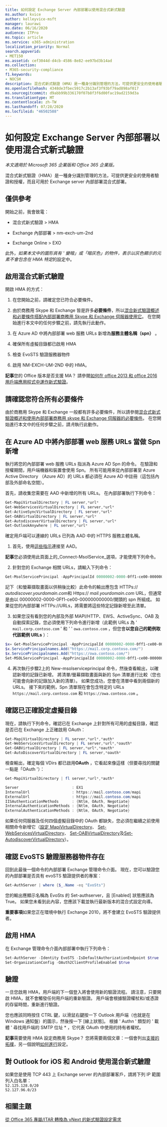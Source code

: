 ```yaml
---
title: 如何設定 Exchange Server 內部部署以使用混合式新式驗證
ms.author: kvice
author: kelleyvice-msft
manager: laurawi
ms.date: 06/16/2020
audience: ITPro
ms.topic: article
ms.service: o365-administration
localization_priority: Normal
search.appverid:
- MET150
ms.assetid: cef3044d-d4cb-4586-8e82-ee97bd3b14ad
ms.collection:
- M365-security-compliance
f1.keywords:
- NOCSH
description: 混合式新式驗證（HMA）是一種身分識別管理的方法，可提供更安全的使用者驗證和授權，而且可用於 Exchange server 內部部署混合式部署。
ms.openlocfilehash: 4348de3fbec5917c2b13af3f93bf79ad898af017
ms.sourcegitcommit: d9abb99b336170f07b8f3f6d00fac19ad2159d3a
ms.translationtype: MT
ms.contentlocale: zh-TW
ms.lasthandoff: 07/28/2020
ms.locfileid: "46502588"
---
```

# <a name="how-to-configure-exchange-server-on-premises-to-use-hybrid-modern-authentication"></a>如何設定 Exchange Server 內部部署以使用混合式新式驗證

*本文適用於 Microsoft 365 企業版和 Office 365 企業版。*

混合式新式驗證（HMA）是一種身分識別管理的方法，可提供更安全的使用者驗證和授權，而且可用於 Exchange server 內部部署混合式部署。
  
## <a name="fyi"></a>僅供參考

開始之前，我會致電：
  
- 混合式新式驗證 \> HMA

- Exchange 內部部署 \> nm-exch-um-2nd

- Exchange Online \> EXO

此外，*如果本文中的圖形具有 ' 變暗」或「暗灰色」的物件，表示以灰色顯示的元素不會包含在 HMA 特定*的設定中。
  
## <a name="enabling-hybrid-modern-authentication"></a>啟用混合式新式驗證

開啟 HMA 的方式：
  
1. 在您開始之前，請確定您已符合必要條件。

1. 由於商務用 Skype 和 Exchange 皆是許多**必要條件**，所以[混合新式驗證概述和必要條件搭配內部部署商務用 Skype 和 Exchange 伺服器使用它](hybrid-modern-auth-overview.md)。 在您開始進行本文中的任何步驟之前，請先執行此動作。

1. 在 Azure AD 中將內部部署 web 服務 URLs 新增為**服務主體名稱（spn）** 。

1. 確保所有虛擬目錄都已啟用 HMA

1. 檢查 EvoSTS 驗證服務器物件

1. 啟用 NM-EXCH-UM-2ND 中的 HMA。

 **記事**您的 Office 版本是否支援 MA？ 請參閱[如何在 office 2013 和 office 2016 用戶端應用程式中運作新式驗證](modern-auth-for-office-2013-and-2016.md)。
  
## <a name="make-sure-you-meet-all-the-prerequisites"></a>請確認您符合所有必要條件

由於商務用 Skype 和 Exchange 一般都有許多必要條件，所以請參閱[混合式新式驗證概述和使用內部部署商務用 skype 和 Exchange 伺服器的必要條件](hybrid-modern-auth-overview.md)。 在您開始進行本文中的任何步驟之前，請*先*執行此動作。
  
## <a name="add-on-premises-web-service-urls-as-spns-in-azure-ad"></a>在 Azure AD 中將內部部署 web 服務 URLs 當做 Spn 新增

執行將您的內部部署 web 服務 URLs 指派為 Azure AD Spn 的命令。 在驗證和授權期間，用戶端機器和裝置會使用 Spn。 所有可能用來從內部部署至 Azure Active Directory （Azure AD）的 URLs 都必須在 Azure AD 中註冊（這包括內部及外部命名空間）。
  
首先，請收集您需要在 AAD 中新增的所有 URLs。 在內部部署執行下列命令：
  
```powershell
Get-MapiVirtualDirectory | FL server,*url*
Get-WebServicesVirtualDirectory | FL server,*url*
Get-ActiveSyncVirtualDirectory | FL server,*url*
Get-OABVirtualDirectory | FL server,*url*
Get-AutodiscoverVirtualDirectory | FL server,*url*
Get-OutlookAnywhere | FL server,*url*
```
    
確定用戶端可以連線的 URLs 已列為 AAD 中的 HTTPS 服務主體名稱。
  
1. 首先，使用[這些指示](https://docs.microsoft.com/office365/enterprise/powershell/connect-to-office-365-powershell)連接至 AAD。

 **記事**您必須使用此頁面上的_Connect-MsolService_選項，才能使用下列命令。

2. 針對您的 Exchange 相關 URLs，請輸入下列命令：

```powershell
Get-MsolServicePrincipal -AppPrincipalId 00000002-0000-0ff1-ce00-000000000000 | select -ExpandProperty ServicePrincipalNames
```

記下（和螢幕擷取畫面以供稍後比較）此命令的輸出應包含 HTTPs:// *autodiscover.yourdomain.com*和 Https:// *mail.yourdomain.com* URL，但通常是由以 00000002-0000-0Ff1-ce00-000000000000/開頭的 spn 所組成。 如果從您的內部部署 HTTPs://URLs，將需要將這些特定記錄新增至此清單。
  
3. 如果您沒有看到您的內部及外部 MAPI/HTTP、EWS、ActiveSync、OAB 及自動探索記錄，您必須使用下列命令進行新增（此範例 URLs 為 ' `mail.corp.contoso.com` ' 和 ' ' `owa.contoso.com` ，但您會**以您自己的範例取代該範例 URLs** ）： <br/>
```powershell
$x= Get-MsolServicePrincipal -AppPrincipalId 00000002-0000-0ff1-ce00-000000000000
$x.ServicePrincipalnames.Add("https://mail.corp.contoso.com/")
$x.ServicePrincipalnames.Add("https://owa.contoso.com/")
Set-MSOLServicePrincipal -AppPrincipalId 00000002-0000-0ff1-ce00-000000000000 -ServicePrincipalNames $x.ServicePrincipalNames
```

4. 再次執行步驟2上的 New-msolserviceprincipal 命令，然後查看輸出，以確認新增的記錄已新增。 將清單/螢幕擷取畫面與新的 Spn 清單進行比較（您也可能會向新的記錄加入新的清單）。 如果您成功，您會在清單中看到兩個新的 URLs。 接下來的範例，Spn 清單現在會包含特定的 URLs `https://mail.corp.contoso.com` 和 `https://owa.contoso.com` 。 
  
## <a name="verify-virtual-directories-are-properly-configured"></a>確認已正確設定虛擬目錄

現在，請執行下列命令，確認已在 Exchange 上針對所有可用的虛擬目錄，確認是否已在 Exchange 上正確啟用 OAuth：

```powershell
Get-MapiVirtualDirectory | FL server,*url*,*auth* 
Get-WebServicesVirtualDirectory | FL server,*url*,*oauth*
Get-OABVirtualDirectory | FL server,*url*,*oauth*
Get-AutoDiscoverVirtualDirectory | FL server,*oauth*
```

檢查輸出，確定每個 VDirs 都已啟用**OAuth** ，它看起來像這樣（但要尋找的關鍵一點是「OAuth '）：

```powershell
Get-MapiVirtualDirectory | fl server,*url*,*auth*

Server                        : EX1
InternalUrl                   : https://mail.contoso.com/mapi
ExternalUrl                   : https://mail.contoso.com/mapi
IISAuthenticationMethods      : {Ntlm, OAuth, Negotiate}
InternalAuthenticationMethods : {Ntlm, OAuth, Negotiate}
ExternalAuthenticationMethods : {Ntlm, OAuth, Negotiate}
```
  
如果任何伺服器及任何四個虛擬目錄中的 OAuth 都缺失，您必須在繼續之前使用相關命令新增它（[設定 MapiVirtualDirectory](https://docs.microsoft.com/powershell/module/exchange/client-access-servers/set-mapivirtualdirectory?view=exchange-ps)、 [Set-WebServicesVirtualDirectory](https://docs.microsoft.com/powershell/module/exchange/client-access-servers/set-webservicesvirtualdirectory?view=exchange-ps)、 [Set-OABVirtualDirectory](https://docs.microsoft.com/powershell/module/exchange/email-addresses-and-address-books/set-oabvirtualdirectory?view=exchange-ps)及[Set-AutodiscoverVirtualDirectory](https://docs.microsoft.com/powershell/module/exchange/client-access-servers/set-autodiscovervirtualdirectory?view=exchange-ps)）。
  
## <a name="confirm-the-evosts-auth-server-object-is-present"></a>確認 EvoSTS 驗證服務器物件存在

回到此最後一個命令的內部部署 Exchange 管理命令介面。 現在，您可以驗證您的內部部署是否具有 evoSTS 驗證提供者的專案：
  
```powershell
Get-AuthServer | where {$_.Name -eq "EvoSts"}
```

您的輸出應顯示名稱為 EvoSts 的 Set-authserver，且 [Enabled] 狀態應該為 True。 如果您未看到此內容，您應該下載並執行最新版本的混合式設定向導。
  
 **重要事項**如果您正在環境中執行 Exchange 2010，將不會建立 EvoSTS 驗證提供者。 
  
## <a name="enable-hma"></a>啟用 HMA

在 Exchange 管理命令介面內部部署中執行下列命令：

```powershell
Set-AuthServer -Identity EvoSTS -IsDefaultAuthorizationEndpoint $true  
Set-OrganizationConfig -OAuth2ClientProfileEnabled $true
```

## <a name="verify"></a>驗證

一旦您啟用 HMA，用戶端的下一個登入將會使用新的驗證流程。 請注意，只要開啟 HMA，就不會觸發任何用戶端的重新驗證。 用戶端會根據驗證權杖和/或憑證的存留時間，重新進行驗證。
  
您也應該同時按住 CTRL 鍵，以滑鼠右鍵按一下 Outlook 用戶端（也就是在 Windows 通知盤）的圖示，然後按一下 [線上狀態]。 根據 ' Authn ' 類型的 ' 載體 ' 尋找用戶端的 SMTP 位址 \* ，它代表 OAuth 中使用的持有者權杖。
  
 **記事**需要使用 HMA 設定商務用 Skype？ 您將需要兩個文章：一個會列出[支援的拓撲](https://docs.microsoft.com/skypeforbusiness/plan-your-deployment/modern-authentication/topologies-supported)，另一個說明[如何進行](configure-skype-for-business-for-hybrid-modern-authentication.md)設定。
 
## <a name="using-hybrid-modern-authentication-with-outlook-for-ios-and-android"></a>對 Outlook for iOS 和 Android 使用混合新式驗證

如果您是使用 TCP 443 上 Exchange server 的內部部署客戶，請將下列 IP 範圍列入白名單： <BR> ```52.125.128.0/20``` <BR> ```52.127.96.0/23``` <BR>

## <a name="related-topics"></a>相關主題

[從 Office 365 專屬/ITAR 轉換為 vNext 的新式驗證設定需求](https://docs.microsoft.com/exchange/troubleshoot/modern-authentication/modern-authentication-configuration)
